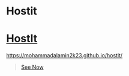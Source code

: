  # Hostit
# <a href="https://mohammadalamin2k23.github.io/hostit">HostIt</a>
https://mohammadalamin2k23.github.io/hostit/
> [See Now](https://mohammadalamin2k23.github.io/portfolio3)
